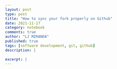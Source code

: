 ```yaml
---
layout: post
type: post
title: "How to sync your fork properly on Github"
date: 2021-11-17
category: notebook
comments: true
author: "LJ MIRANDA"
published: true
tags: [software development, git, github]
description: |
    
excerpt: |
---
```

